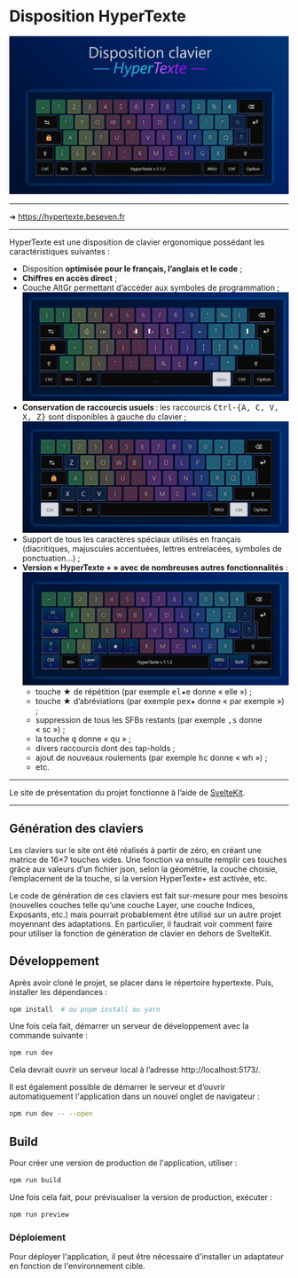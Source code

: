 # Disposition HyperTexte

![Couche de base](static/img/hypertexte_visuel.jpg)

---

➜ https://hypertexte.beseven.fr

---

HyperTexte est une disposition de clavier ergonomique possédant les caractéristiques suivantes :

- Disposition **optimisée pour le français, l’anglais et le code** ;
- **Chiffres en accès direct** ;
- Couche AltGr permettant d’accéder aux symboles de programmation ;
  ![Couche AltGr](static/img/hypertexte_altgr.jpg)
- **Conservation de raccourcis usuels** : les raccourcis <kbd>Ctrl-{A, C, V, X, Z}</kbd> sont disponibles à gauche du clavier ;
  ![Couche Ctrl](static/img/hypertexte_ctrl.jpg)
- Support de tous les caractères spéciaux utilisés en français (diacritiques, majuscules accentuées, lettres entrelacées, symboles de ponctuation…) ;
- **Version « HyperTexte + » avec de nombreuses autres fonctionnalités** :
  ![Couche de base +](static/img/hypertexte_plus.jpg)
  - touche ★ de répétition (par exemple <kbd>el★e</kbd> donne « elle ») ;
  - touche ★ d’abréviations (par exemple <kbd>pex★</kbd> donne « par exemple ») ;
  - suppression de tous les SFBs restants (par exemple <kbd>,s</kbd> donne « sc ») ;
  - la touche <kbd>q</kbd> donne « qu » ;
  - divers raccourcis dont des tap-holds ;
  - ajout de nouveaux roulements (par exemple <kbd>hc</kbd> donne « wh ») ;
  - etc.

---

Le site de présentation du projet fonctionne à l’aide de [SvelteKit](https://kit.svelte.dev/).

---

## Génération des claviers

Les claviers sur le site ont été réalisés à partir de zéro, en créant une matrice de 16×7 touches vides.
Une fonction va ensuite remplir ces touches grâce aux valeurs d’un fichier json, selon la géométrie, la couche choisie, l’emplacement de la touche, si la version HyperTexte+ est activée, etc.

Le code de génération de ces claviers est fait sur-mesure pour mes besoins (nouvelles couches telle qu’une couche Layer, une couche Indices, Exposants, etc.) mais pourrait probablement être utilisé sur un autre projet moyennant des adaptations. En particulier, il faudrait voir comment faire pour utiliser la fonction de génération de clavier en dehors de SvelteKit.

## Développement

Après avoir cloné le projet, se placer dans le répertoire hypertexte.
Puis, installer les dépendances :

```bash
npm install  # ou pnpm install ou yarn
```

Une fois cela fait, démarrer un serveur de développement avec la commande suivante :

```bash
npm run dev
```

Cela devrait ouvrir un serveur local à l’adresse http://localhost:5173/.

Il est également possible de démarrer le serveur et d’ouvrir automatiquement l'application dans un nouvel onglet de navigateur :

```bash
npm run dev -- --open
```

## Build

Pour créer une version de production de l'application, utiliser :

```bash
npm run build
```

Une fois cela fait, pour prévisualiser la version de production, exécuter :

```bash
npm run preview
```

### Déploiement

Pour déployer l'application, il peut être nécessaire d'installer un adaptateur en fonction de l'environnement cible.
